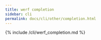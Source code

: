 ```yaml
---
title: werf completion
sidebar: cli
permalink: docs/cli/other/completion.html
---
```


{% include /cli/werf_completion.md %}
